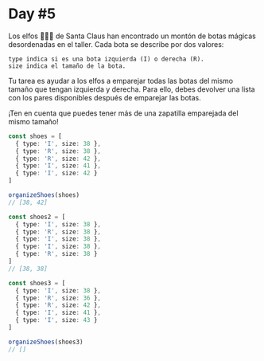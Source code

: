 # Day #5

Los elfos 🧝🧝‍♂️ de Santa Claus han encontrado un montón de botas mágicas desordenadas en el taller. Cada bota se describe por dos valores:

    type indica si es una bota izquierda (I) o derecha (R).
    size indica el tamaño de la bota.

Tu tarea es ayudar a los elfos a emparejar todas las botas del mismo tamaño que tengan izquierda y derecha. Para ello, debes devolver una lista con los pares disponibles después de emparejar las botas.

¡Ten en cuenta que puedes tener más de una zapatilla emparejada del mismo tamaño!

````ts
const shoes = [
  { type: 'I', size: 38 },
  { type: 'R', size: 38 },
  { type: 'R', size: 42 },
  { type: 'I', size: 41 },
  { type: 'I', size: 42 }
]

organizeShoes(shoes)
// [38, 42]

const shoes2 = [
  { type: 'I', size: 38 },
  { type: 'R', size: 38 },
  { type: 'I', size: 38 },
  { type: 'I', size: 38 },
  { type: 'R', size: 38 }
]
// [38, 38]

const shoes3 = [
  { type: 'I', size: 38 },
  { type: 'R', size: 36 },
  { type: 'R', size: 42 },
  { type: 'I', size: 41 },
  { type: 'I', size: 43 }
]

organizeShoes(shoes3)
// []
````